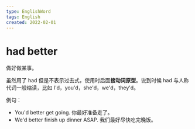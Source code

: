 ```yaml
---
type: EnglishWord
tags: English
created: 2022-02-01
---
```


# had better

做好做某事。

虽然用了 had 但是不表示过去式，使用时后面**接动词原型**。说到时候 had 与人称代词一般缩读，比如 I'd，you'd，she'd，we'd，they'd。

例句：

- You'd better get going. 你最好准备走了。
- We'd better finish up dinner ASAP. 我们最好尽快吃完晚饭。
